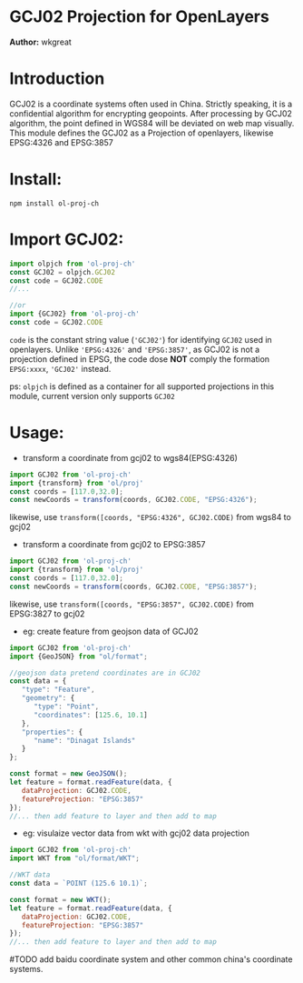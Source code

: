# GCJ02 Projection for OpenLayers
**Author:** wkgreat

# Introduction
GCJ02 is a coordinate systems often used in China. 
Strictly speaking, it is a confidential algorithm for encrypting geopoints.
After processing by GCJ02 algorithm, 
the point defined in WGS84 will be deviated on web map visually.
This module defines the GCJ02 as a Projection of openlayers, likewise EPSG:4326 and EPSG:3857

# Install:
```shell script
npm install ol-proj-ch
```

# Import GCJ02:
```javascript
import olpjch from 'ol-proj-ch'
const GCJ02 = olpjch.GCJ02
const code = GCJ02.CODE
//...

//or
import {GCJ02} from 'ol-proj-ch'
const code = GCJ02.CODE
```
`code` is the constant string value (`'GCJ02'`) for identifying `GCJ02` used in openlayers. 
Unlike `'EPSG:4326'` and `'EPSG:3857'`, as GCJ02 is not a projection defined in EPSG, the code
dose **NOT** comply the formation `EPSG:xxxx`, `'GCJ02'` instead.

ps: `olpjch` is defined as a container for all supported projections in this module, 
current version only supports `GCJ02`

# Usage:
* transform a coordinate from gcj02 to wgs84(EPSG:4326)
```javascript
import GCJ02 from 'ol-proj-ch'
import {transform} from 'ol/proj'
const coords = [117.0,32.0];
const newCoords = transform(coords, GCJ02.CODE, "EPSG:4326");
```
likewise, use `transform([coords, "EPSG:4326", GCJ02.CODE)` from wgs84 to gcj02


* transform a coordinate from gcj02 to EPSG:3857
```javascript
import GCJ02 from 'ol-proj-ch'
import {transform} from 'ol/proj'
const coords = [117.0,32.0];
const newCoords = transform(coords, GCJ02.CODE, "EPSG:3857");
```
likewise, use `transform([coords, "EPSG:3857", GCJ02.CODE)` from EPSG:3827 to gcj02

* eg: create feature from geojson data of GCJ02
```javascript
import GCJ02 from 'ol-proj-ch'
import {GeoJSON} from "ol/format";

//geojson data pretend coordinates are in GCJ02
const data = {
   "type": "Feature",
   "geometry": {
      "type": "Point",
      "coordinates": [125.6, 10.1]
   },
   "properties": {
      "name": "Dinagat Islands"
   }
};

const format = new GeoJSON();
let feature = format.readFeature(data, {
   dataProjection: GCJ02.CODE,
   featureProjection: "EPSG:3857"
});
//... then add feature to layer and then add to map
```
* eg: visulaize vector data from wkt with gcj02 data projection
```javascript
import GCJ02 from 'ol-proj-ch'
import WKT from "ol/format/WKT";

//WKT data
const data = `POINT (125.6 10.1)`;

const format = new WKT();
let feature = format.readFeature(data, {
   dataProjection: GCJ02.CODE,
   featureProjection: "EPSG:3857"
});
//... then add feature to layer and then add to map
```
#TODO
add baidu coordinate system and other common china's coordinate systems.

